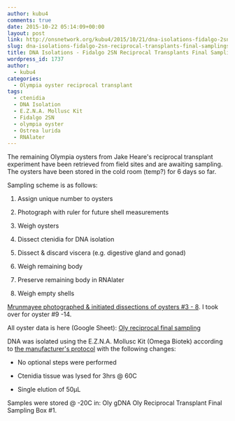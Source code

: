 ```yaml
---
author: kubu4
comments: true
date: 2015-10-22 05:14:09+00:00
layout: post
link: http://onsnetwork.org/kubu4/2015/10/21/dna-isolations-fidalgo-2sn-reciprocal-transplants-final-samplings/
slug: dna-isolations-fidalgo-2sn-reciprocal-transplants-final-samplings
title: DNA Isolations - Fidalgo 2SN Reciprocal Transplants Final Samplings
wordpress_id: 1737
author:
  - kubu4
categories:
  - Olympia oyster reciprocal transplant
tags:
  - ctenidia
  - DNA Isolation
  - E.Z.N.A. Mollusc Kit
  - Fidalgo 2SN
  - olympia oyster
  - Ostrea lurida
  - RNAlater
---
```


The remaining Olympia oysters from Jake Heare's reciprocal transplant experiment have been retrieved from field sites and are awaiting sampling. The oysters have been stored in the cold room (temp?) for 6 days so far.

Sampling scheme is as follows:




    
  1. Assign unique number to oysters

    
  2. Photograph with ruler for future shell measurements

    
  3. Weigh oysters

    
  4. Dissect ctenidia for DNA isolation

    
  5. Dissect & discard viscera (e.g. digestive gland and gonad)

    
  6. Weigh remaining body

    
  7. Preserve remaining body in RNAlater

    
  8. Weigh empty shells



[
Mrunmayee photographed & initiated dissections of oysters #3 - 8](http://onsnetwork.org/mrunmayee/2015/10/21/opening-oysters/). I took over for oyster #9 -14.

All oyster data is here (Google Sheet): [Oly reciprocal final sampling](https://docs.google.com/spreadsheets/d/1KjsfrNdUuXegcPx6UjoGfR7vM---LwpaNi6Nra3HMkI/edit?usp=sharing)

DNA was isolated using the E.Z.N.A. Mollusc Kit (Omega Biotek) according to [the manufacturer's protocol](https://github.com/sr320/LabDocs/blob/master/protocols/Commercial_Protocols/Omega_Mollusc-DNA-Kit-Combo-May-2013-D3373.pdf) with the following changes:




    
  * No optional steps were performed

    
  * Ctenidia tissue was lysed for 3hrs @ 60C

    
  * Single elution of 50μL



Samples were stored @ -20C in: Oly gDNA Oly Reciprocal Transplant Final Sampling Box #1.
